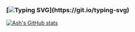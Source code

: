 ### [![Typing SVG](https://readme-typing-svg.demolab.com/?lines=Hello+👋+I'm+Ash!)](https://git.io/typing-svg)






[![Ash's GitHub stats](https://github-readme-stats.vercel.app/api?username=andrea-green)](https://github.com/AIranfar/github-readme-stats)

